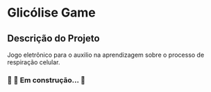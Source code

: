 # Glicólise Game
## Descrição do Projeto
Jogo eletrônico para o auxilio na aprendizagem sobre o processo de respiração celular.

### 🚧  🚀 Em construção...  🚧
